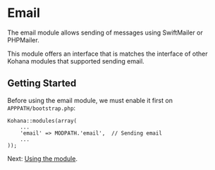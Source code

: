 # Email

The email module allows sending of messages using SwiftMailer or PHPMailer. 

This module offers an interface that is matches the interface of other Kohana modules that supported sending email.

## Getting Started

Before using the email module, we must enable it first on `APPPATH/bootstrap.php`:

~~~
Kohana::modules(array(
    ...
    'email' => MODPATH.'email',  // Sending email
    ...
));
~~~

Next: [Using the module](using).
